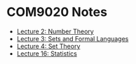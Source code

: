 # COM9020 Notes
+ [Lecture 2: Number Theory](/Lec2_Number_Theory.md)
+ [Lecture 3: Sets and Formal Languages](/Lec3_Sets_and_Formal_Languages.md)
+ [Lecture 4: Set Theory](/Lec4_Set_Theory.md)
+ [Lecture 16: Statistics](/Lec16_Statistics.md)
